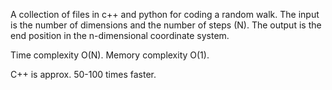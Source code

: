 A collection of files in c++ and python for coding a random walk.
The input is the number of dimensions and the number of steps (N).
The output is the end position in the n-dimensional coordinate system.

Time complexity O(N).
Memory complexity O(1). 

C++ is approx. 50-100 times faster.

